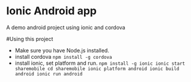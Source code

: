 Ionic Android app
=====================

A demo android project using ionic and cordova

#Using this project
*   Make sure you have Node.js installed.
*   install cordova `npm install -g cordova`
*   install ionic, set platform and run.
    `npm install -g ionic
     ionic start sharemobile
     cd sharemobile
     ionic platform android
     ionic build android
     ionic run android`
